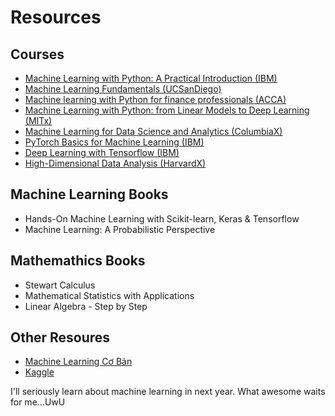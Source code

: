 # Resources
## Courses
- [Machine Learning with Python: A Practical Introduction (IBM)](https://www.edx.org/course/machine-learning-with-python-a-practical-introduct)
- [Machine Learning Fundamentals (UCSanDiego)](https://www.edx.org/course/machine-learning-fundamentals-2)
- [Machine learning with Python for finance professionals (ACCA)](https://www.edx.org/course/machine-learning-with-python-for-finance-professionals)
- [Machine Learning with Python: from Linear Models to Deep Learning (MITx)](https://www.edx.org/course/machine-learning-with-python-from-linear-models-to)
- [Machine Learning for Data Science and Analytics (ColumbiaX)](https://www.edx.org/course/machine-learning-for-data-science-and-analytics)
- [PyTorch Basics for Machine Learning (IBM)](https://www.edx.org/course/pytorch-basics-for-machine-learning)
- [Deep Learning with Tensorflow (IBM)](https://www.edx.org/course/deep-learning-with-tensorflow)
- [High-Dimensional Data Analysis (HarvardX)](https://www.edx.org/course/deep-learning-with-tensorflow)

## Machine Learning Books
- Hands-On Machine Learning with Scikit-learn, Keras & Tensorflow
- Machine Learning: A Probabilistic Perspective

## Mathemathics Books
- Stewart Calculus
- Mathematical Statistics with Applications
- Linear Algebra - Step by Step

## Other Resoures
- [Machine Learning Cơ Bản](https://machinelearningcoban.com/)
- [Kaggle](https://www.kaggle.com/)


I'll seriously learn about machine learning in next year. What awesome waits for me...UwU 
